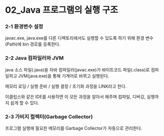 # 02_Java 프로그램의 실행 구조

### 2-1 환경변수 설정

javac.exe, java.exe를 다른 디렉토리에서도 실행할 수 있도록 하기 위해 환경 변수(Path)에 bin 경로를 등록한다.



### 2-2 Java 컴파일러와 JVM

java 소스 파일(.java)을 자바 컴파일러(javac.exe)가 바이트코드 파일(.class)로 컴파일하고 JVM(java.exe)을 통해 기계어로 바뀌고 실행된다. 

메모리 로딩 / 실행 준비 / 실행 결정 / 초기화 과정을 LINK라고 한다. 

이클립스와 같은 IDE를 사용하면 이 모든 과정을 알아서 해주며 컴파일, 디버깅, 실행까지 쉽게 할 수 있다. 



### 2-3 가비지 컬렉터(Garbage Collector)

프로그램 실행에 필요한 메모리를 Garbage Collector가 자동으로 관리한다. 